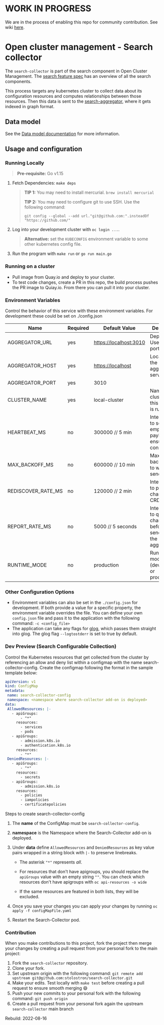[comment]: # ( Copyright Contributors to the Open Cluster Management project )

# WORK IN PROGRESS

We are in the process of enabling this repo for community contribution. See wiki [here](https://open-cluster-management.io/concepts/architecture/).

# Open cluster management - Search collector

The `search-collector` is part of the search component in Open Cluster Management. The [search feature spec](https://github.com/stolostron/search/blob/main/feature-spec/search.md) has an overview of all the search components.

This process targets any kubernetes cluster to collect data about its configuration resources and computes relationships between those resources. Then this data is sent to the [search-aggregator](https://github.com/stolostron/search-aggregator), where it gets indexed in graph format.

## Data model

See the [Data model documentation](https://github.com/stolostron/search-collector/blob/pkg/transforms/README.md) for more information.

## Usage and configuration

### Running Locally

> **Pre-requisite:** Go v1.15

1. Fetch Dependencies: `make deps`
    > **TIP 1:** You may need to install mercurial. `brew install mercurial`
    >
    > **TIP 2:** You may need to configure git to use SSH. Use the following command:
    >
    > `git config --global --add url."git@github.com:".insteadOf "https://github.com/"`
2. Log into your development cluster with `oc login ...`.
    > **Alternative:** set the `KUBECONFIG` environment variable to some other kubernetes config file.
3. Run the program with `make run` or `go run main.go`

### Running on a cluster

- Pull image from Quay.io and deploy to your cluster.
- To test code changes, create a PR in this repo, the build process pushes the PR image to Quiay.io. From there you can pull it into your cluster.

### Environment Variables

Control the behavior of this service with these environment variables. For development these could be set on ./config.json

Name               | Required | Default Value            | Description
----               | -------- | -------------            | -----------
AGGREGATOR_URL     | yes      | <https://localhost:3010> | Deprecated. Use host + port instead.
AGGREGATOR_HOST    | yes      | <https://localhost>      | Location of the aggregator service.
AGGREGATOR_PORT    | yes      | 3010                     |
CLUSTER_NAME       | yes      | local-cluster            | Name of cluster where this collector is running.
HEARTBEAT_MS       | no       | 300000  // 5 min         | Interval(ms) to send empty payload to ensure connection
MAX_BACKOFF_MS     | no       | 600000  // 10 min        | Maximum backoff in ms to wait after send error
REDISCOVER_RATE_MS | no       | 120000  // 2 min         | Interval(ms) to poll for changes to CRDs
REPORT_RATE_MS     | no       | 5000    // 5 seconds     | Interval(ms) to queue changes before sending to the aggregator
RUNTIME_MODE       | no       | production               | Running mode (development or production)

### Other Configuration Options

- Environment variables can also be set in the `./config.json` for development. If both provide a value for a specific property, the environment variable overrides the file. You can define your own `config.json` file and pass it to the application with the following command: `-c <config_file>`
- The application can take any flags for [glog](https://github.com/golang/glog), which passes them straight into glog. The glog flag `--logtostderr` is set to true by default.

### Dev Preview (Search Configurable Collection)

Control the Kubernetes resources that get collected from the cluster by referencing an allow and deny list within a configmap with the name search-collector-config. Create the configmap following the format in the sample template below:


```yaml
apiVersion: v1
kind: ConfigMap
metadata:
 name: search-collector-config
 namespace: <namespace where search-collector add-on is deployed>
data:
 AllowedResources: |-
   - apiGroups:
       - "*"
     resources:
       - services
       - pods
   - apiGroups:
       - admission.k8s.io
       - authentication.k8s.io
     resources:
       - "*"
 DeniedResources: |-
   - apiGroups:
       - "*"
     resources:
       - secrets
   - apiGroups:
       - admission.k8s.io
     resources:
       - policies
       - iampolicies
       - certificatepolicies
```
Steps to create search-collector-config

1. The **name** of the ConfigMap must be `search-collector-config`.

2. **namespace** is the Namespace where the Search-Collector add-on is deployed.

3. Under **data** define `AllowedResources` and `DeniedResources` as key value pairs wrapped in a string block with `|-` to preserve linebreaks.

    - The asterisk `"*"` represents <i>all</i>.

    - For resources that don't have apigroups, you should replace the `apiGroups` value with an empty string `""`.  You can check which resources don't have apigroups with `oc api-resources -o wide`
    - If the same resources are featured in both lists, they will be excluded.
4. Once you save your changes you can apply your changes by running `oc apply -f configMapFile.yaml`

5. Restart the Search-Collector pod.

### Contribution

When you make contributions to this project, fork the project then merge your changes by creating a pull request from your personal fork to the main project:

1. Fork the `search-collector` repository.
2. Clone your fork.
3. Set upstream origin with the following command: `git remote add upstream git@github.com:stolostron/search-collector.git`
4. Make your edits. Test locally with `make test` before creating a pull request to ensure smooth merging :smile:
5. Push your new commits to your personal fork with the following command: `git push origin`
6. Create a pull request from your personal fork again the upstream `search-collector` main branch

Rebuild: 2022-08-16
